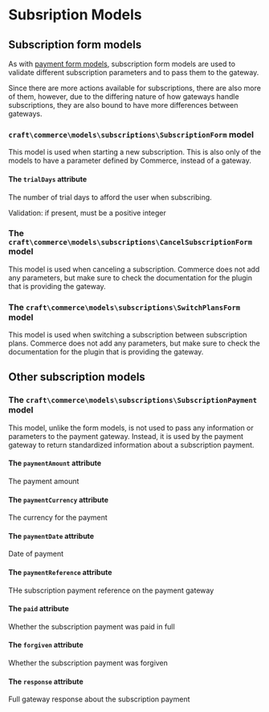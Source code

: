 # Subsription Models

## Subscription form models

As with [payment form models](en/payment-form-models.md), subscription form models are used to validate different subscription parameters and to pass them to the gateway.

Since there are more actions available for subscriptions, there are also more of them, however, due to the differing nature of how gateways handle subscriptions, they are also bound to have more differences between gateways.

### `craft\commerce\models\subscriptions\SubscriptionForm` model

This model is used when starting a new subscription. This is also only of the models to have a parameter defined by Commerce, instead of a gateway.

#### The `trialDays` attribute

The number of trial days to afford the user when subscribing.

Validation: if present, must be a positive integer

### The `craft\commerce\models\subscriptions\CancelSubscriptionForm` model

This model is used when canceling a subscription. Commerce does not add any parameters, but make sure to check the documentation for the plugin that is providing the gateway.

### The `craft\commerce\models\subscriptions\SwitchPlansForm` model

This model is used when switching a subscription between subscription plans. Commerce does not add any parameters, but make sure to check the documentation for the plugin that is providing the gateway.

## Other subscription models

### The `craft\commerce\models\subscriptions\SubscriptionPayment` model

This model, unlike the form models, is not used to pass any information or parameters to the payment gateway. Instead, it is used by the payment gateway to return standardized information about a subscription payment.

#### The `paymentAmount` attribute

The payment amount

#### The `paymentCurrency` attribute

The currency for the payment

#### The `paymentDate` attribute

Date of payment

#### The `paymentReference` attribute

THe subscription payment reference on the payment gateway

#### The `paid` attribute

Whether the subscription payment was paid in full

#### The `forgiven` attribute

Whether the subscription payment was forgiven

#### The `response` attribute

Full gateway response about the subscription payment

